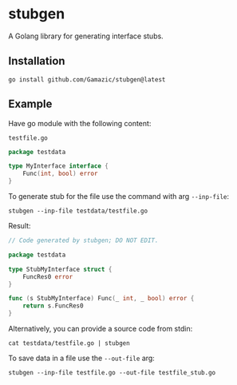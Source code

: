 # stubgen

A Golang library for generating interface stubs.

## Installation

```shell
go install github.com/Gamazic/stubgen@latest
```

## Example

Have go module with the following content: 

`testfile.go`
```go
package testdata

type MyInterface interface {
	Func(int, bool) error
}

```

To generate stub for the file use the command with arg `--inp-file`:

```shell
stubgen --inp-file testdata/testfile.go
```

Result:

```go
// Code generated by stubgen; DO NOT EDIT.

package testdata

type StubMyInterface struct {
	FuncRes0 error
}

func (s StubMyInterface) Func(_ int, _ bool) error {
	return s.FuncRes0
}
```

Alternatively, you can provide a source code from stdin:

```shell
cat testdata/testfile.go | stubgen
```

To save data in a file use the `--out-file` arg:

```shell
stubgen --inp-file testfile.go --out-file testfile_stub.go
```
